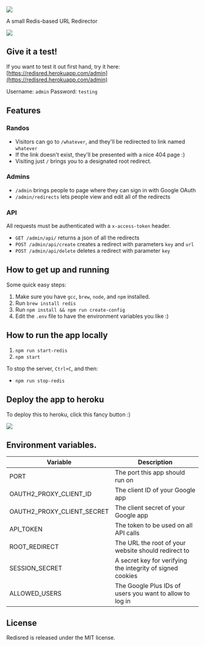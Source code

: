 <img src="http://jack.plus/redisred/logo.png" />

A small Redis-based URL Redirector

[<img src="https://www.herokucdn.com/deploy/button.png">](https://www.heroku.com/deploy/?template=https://github.com/cmnord/redisred)

## Give it a test!

If you want to test it out first hand, try it here: [https://redisred.herokuapp.com/admin](https://redisred.herokuapp.com/admin)

Username: `admin`
Password: `testing`

## Features

### Randos

- Visitors can go to `/whatever`, and they'll be redirected to link named `whatever`
- If the link doesn't exist, they'll be presented with a nice 404 page :)
- Visiting just `/` brings you to a designated root redirect.

### Admins

- `/admin` brings people to page where they can sign in with Google OAuth
- `/admin/redirects` lets people view and edit all of the redirects

### API

All requests must be authenticated with a `x-access-token` header.

- `GET /admin/api/` returns a json of all the redirects
- `POST /admin/api/create` creates a redirect with parameters `key` and `url`
- `POST /admin/api/delete` deletes a redirect with parameter `key`

## How to get up and running

Some quick easy steps:

1. Make sure you have `gcc`, `brew`, `node`, and `npm` installed.
2. Run `brew install redis`
3. Run `npm install && npm run create-config`
4. Edit the `.env` file to have the environment variables you like :)

## How to run the app locally

1. `npm run start-redis`
2. `npm start`

To stop the server, `Ctrl+C`, and then:

- `npm run stop-redis`

## Deploy the app to heroku

To deploy this to heroku, click this fancy button :)

[<img src="https://www.herokucdn.com/deploy/button.png">](https://www.heroku.com/deploy/?template=https://github.com/cmnord/redisred)

## Environment variables.

| Variable                   | Description                                                |
| -------------------------- | ---------------------------------------------------------- |
| PORT                       | The port this app should run on                            |
| OAUTH2_PROXY_CLIENT_ID     | The client ID of your Google app                           |
| OAUTH2_PROXY_CLIENT_SECRET | The client secret of your Google app                       |
| API_TOKEN                  | The token to be used on all API calls                      |
| ROOT_REDIRECT              | The URL the root of your website should redirect to        |
| SESSION_SECRET             | A secret key for verifying the integrity of signed cookies |
| ALLOWED_USERS              | The Google Plus IDs of users you want to allow to log in   |

## License

Redisred is released under the MIT license.
